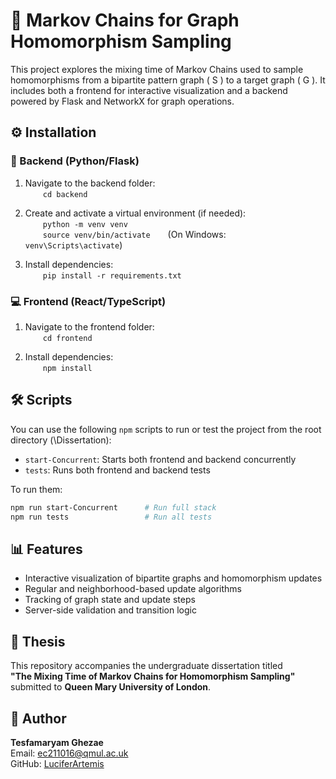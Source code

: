 
# 📘 Markov Chains for Graph Homomorphism Sampling

This project explores the mixing time of Markov Chains used to sample homomorphisms from a bipartite pattern graph \( S \) to a target graph \( G \). It includes both a frontend for interactive visualization and a backend powered by Flask and NetworkX for graph operations.



## ⚙️ Installation

### 🔧 Backend (Python/Flask)

1. Navigate to the backend folder:  
  `cd backend`

2. Create and activate a virtual environment (if needed):  
  `python -m venv venv`  
  `source venv/bin/activate`  (On Windows: `venv\Scripts\activate`)

3. Install dependencies:  
  `pip install -r requirements.txt`

### 💻 Frontend (React/TypeScript)

1. Navigate to the frontend folder:  
  `cd frontend`

2. Install dependencies:  
  `npm install`

## 🛠️ Scripts

You can use the following `npm` scripts to run or test the project from the root directory (\Dissertation):

- `start-Concurrent`: Starts both frontend and backend concurrently   
- `tests`: Runs both frontend and backend tests

To run them:

```bash
npm run start-Concurrent      # Run full stack
npm run tests                 # Run all tests
```

## 📊 Features

- Interactive visualization of bipartite graphs and homomorphism updates  
- Regular and neighborhood-based update algorithms  
- Tracking of graph state and update steps  
- Server-side validation and transition logic

## 📘 Thesis

This repository accompanies the undergraduate dissertation titled  
**"The Mixing Time of Markov Chains for Homomorphism Sampling"**  
submitted to **Queen Mary University of London**.

## 👤 Author

**Tesfamaryam Ghezae**  
Email: ec211016@qmul.ac.uk  
GitHub: [LuciferArtemis](https://github.com/LuciferArtemis)
